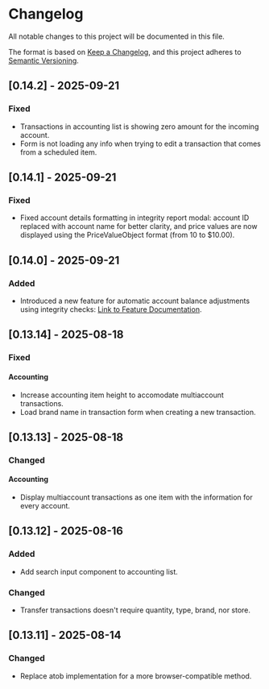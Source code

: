 # Changelog

All notable changes to this project will be documented in this file.

The format is based on [Keep a Changelog](https://keepachangelog.com/en/1.1.0/),
and this project adheres to [Semantic Versioning](https://semver.org/spec/v2.0.0.html).

## [0.14.2] - 2025-09-21

### Fixed

-   Transactions in accounting list is showing zero amount for the incoming account.
-   Form is not loading any info when trying to edit a transaction that comes from a scheduled item.

## [0.14.1] - 2025-09-21

### Fixed

-   Fixed account details formatting in integrity report modal: account ID replaced with account name for better clarity, and price values are now displayed using the PriceValueObject format (from 10 to $10.00).

## [0.14.0] - 2025-09-21

### Added

-   Introduced a new feature for automatic account balance adjustments using integrity checks: [Link to Feature Documentation](./docs/ACCOUNTS_INTEGRITY_CALCULATION.md).

## [0.13.14] - 2025-08-18

### Fixed

#### Accounting

-   Increase accounting item height to accomodate multiaccount transactions.
-   Load brand name in transaction form when creating a new transaction.

## [0.13.13] - 2025-08-18

### Changed

#### Accounting

-   Display multiaccount transactions as one item with the information for every account.

## [0.13.12] - 2025-08-16

### Added

-   Add search input component to accounting list.

### Changed

-   Transfer transactions doesn't require quantity, type, brand, nor store.

## [0.13.11] - 2025-08-14

### Changed

-   Replace atob implementation for a more browser-compatible method.
